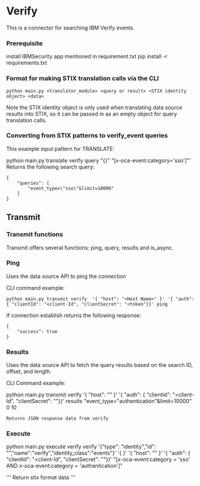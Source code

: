 # Verify

This is a connector for searching IBM Verify events. 
### Prerequisite
install IBMSecurity app mentioned in requirement.txt
pip install -r requirements.txt

### Format for making STIX translation calls via the CLI

`python main.py <translator_module> <query or result> <STIX identity object> <data>`

Note the STIX identity object is only used when translating data source results into STIX, so it can be passed in as an empty object for query translation calls.

### Converting from STIX patterns to verify_event queries

This example input pattern for TRANSLATE:

python main.py translate verify query "{}" "[x-oca-event:category='sso']"'
Returns the following search query:

```
{
    "queries": [
        "event_type=\"sso\"&limit=10000"
    ]
}
```

## Transmit

### Transmit functions

Transmit offers several functions: ping, query, results and is_async.

### Ping

Uses the data source API to ping the connection

CLI command example:
```
python main.py transmit verify  '{ "host": "<Host Name>" }' '{ "auth": { "clientId": "<client-Id", "clientSecret": "<token"}}' ping

```
If connection establish returns the following response:
```
{
    "success": true
}
```
### Results

Uses the data source API to fetch the query results based on the search ID, offset, and length.

CLI Command example:

python main.py transmit verify '{ "host": "<Host Name>" }' '{ "auth": { "clientId": "<client-Id", "clientSecret": "<token>"}}' results "event_type=\"authentication\"&limit=10000" 0 10
```
Returns JSON response data from verify
```
### Execute 
python main.py execute verify verify '{"type": "identity","id": "<identity Id>","name":"verify","identity_class":"events"}' '{ }' '{ "host": "<Host Name>" }' '{ "auth": { "clientId": "<client-Id", "clientSecret": "<token>"}}' "[x-oca-event:category = 'sso' AND x-oca-event:category = 'authentication']"

'''
  Return stix format data 
'''

